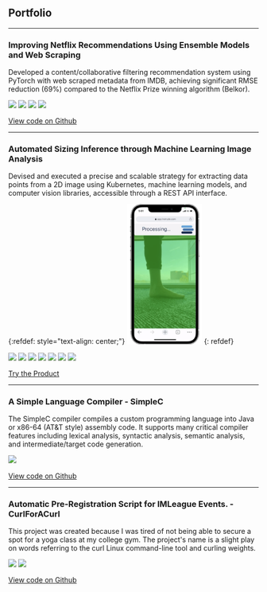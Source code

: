 ## Portfolio

---

### Improving Netflix Recommendations Using Ensemble Models and Web Scraping

Developed a content/collaborative filtering recommendation system using PyTorch with web scraped metadata from IMDB, achieving significant RMSE reduction (69%) compared to the Netflix Prize winning algorithm (Belkor).

[![](https://img.shields.io/badge/Python-white?logo=Python)](#) [![](https://img.shields.io/badge/Jupyter-white?logo=Jupyter)](#) [![](https://img.shields.io/badge/PyTorch-white?logo=pytorch)](#) [![](https://img.shields.io/badge/Selenium-white?logo=selenium)](#)

[View code on Github](https://github.com/PostsDesert/Netflix-Recommendations-Web-Scrapping-Ensemble-Models)

---

### Automated Sizing Inference through Machine Learning Image Analysis
Devised and executed a precise and scalable strategy for extracting data points from a 2D image using Kubernetes, machine learning models, and computer vision libraries, accessible through a REST API interface.

{:refdef: style="text-align: center;"}
<img width="30%" style="text-align: center" src="images/FootScan_demo.png?raw=true" />
{: refdef}


[![](https://img.shields.io/badge/Python-white?logo=Python)](#) [![](https://img.shields.io/badge/Jupyter-white?logo=Jupyter)](#) [![](https://img.shields.io/badge/PyTorch-white?logo=pytorch)](#) [![](https://img.shields.io/badge/Google_Cloud-white?logo=google-cloud)](#) [![](https://img.shields.io/badge/Firebase-white?logo=firebase)](#) [![](https://img.shields.io/badge/kubernetes-white?logo=kubernetes)](#) [![](https://img.shields.io/badge/NumPy-white?logo=numpy&logoColor=013243)](#)

[Try the Product](https://getinstryde.com)

---

### A Simple Language Compiler - SimpleC
The SimpleC compiler compiles a custom programming language into Java or x86-64 (AT&T style) assembly code.
It supports many critical compiler features including lexical analysis, syntactic analysis, semantic analysis, and intermediate/target code generation.

[![](https://img.shields.io/badge/Java-white?logo=oracle&logoColor=F80000)](#)

[View code on Github](https://github.com/PostsDesert/SimpleC)

---

### Automatic Pre-Registration Script for IMLeague Events. - CurlForACurl
This project was created because I was tired of not being able to secure a spot for a yoga class at my college gym. The project's name is a slight play on words referring to the curl Linux command-line tool and curling weights.

[![](https://img.shields.io/badge/Python-white?logo=Python)](#) [![](https://img.shields.io/badge/Jupyter-white?logo=Jupyter)](#)

[View code on Github](https://github.com/PostsDesert/CurlForACurl)
